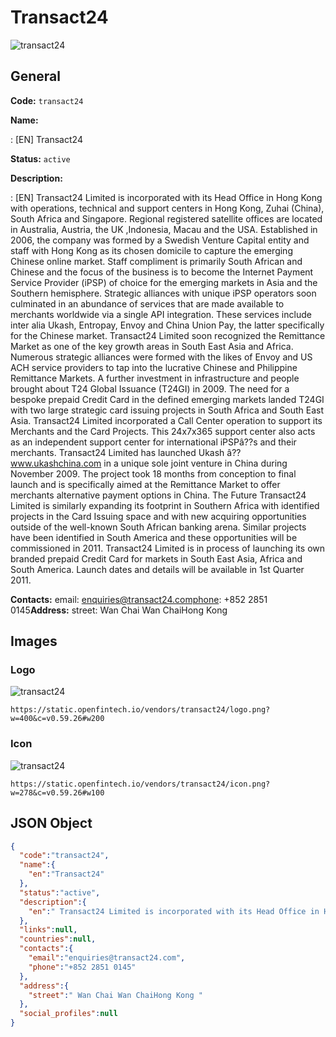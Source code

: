 
# Transact24 
![transact24](https://static.openfintech.io/vendors/transact24/logo.png?w=400&c=v0.59.26#w200)  

## General 
 
**Code:** `transact24` 
 
**Name:** 
 
:	[EN] Transact24 
 
**Status:** `active` 
 
**Description:** 
 
: [EN]  Transact24 Limited is incorporated with its Head Office in Hong Kong with operations, technical and support centers in Hong Kong, Zuhai (China), South Africa and Singapore. Regional registered satellite offices are located in Australia, Austria, the UK ,Indonesia, Macau and the USA. Established in 2006, the company was formed by a Swedish Venture Capital entity and staff with Hong Kong as its chosen domicile to capture the emerging Chinese online market. Staff compliment is primarily South African and Chinese and the focus of the business is to become the Internet Payment Service Provider (iPSP) of choice for the emerging markets in Asia and the Southern hemisphere. Strategic alliances with unique iPSP operators soon culminated in an abundance of services that are made available to merchants worldwide via a single API integration. These services include inter alia Ukash, Entropay, Envoy and China Union Pay, the latter specifically for the Chinese market. Transact24 Limited soon recognized the Remittance Market as one of the key growth areas in South East Asia and Africa. Numerous strategic alliances were formed with the likes of Envoy and US ACH service providers to tap into the lucrative Chinese and Philippine Remittance Markets. A further investment in infrastructure and people brought about T24 Global Issuance (T24GI) in 2009. The need for a bespoke prepaid Credit Card in the defined emerging markets landed T24GI with two large strategic card issuing projects in South Africa and South East Asia. Transact24 Limited incorporated a Call Center operation to support its Merchants and the Card Projects. This 24x7x365 support center also acts as an independent support center for international iPSPâ??s and their merchants. Transact24 Limited has launched Ukash â?? www.ukashchina.com in a unique sole joint venture in China during November 2009. The project took 18 months from conception to final launch and is specifically aimed at the Remittance Market to offer merchants alternative payment options in China. The Future Transact24 Limited is similarly expanding its footprint in Southern Africa with identified projects in the Card Issuing space and with new acquiring opportunities outside of the well-known South African banking arena. Similar projects have been identified in South America and these opportunities will be commissioned in 2011. Transact24 Limited is in process of launching its own branded prepaid Credit Card for markets in South East Asia, Africa and South America. Launch dates and details will be available in 1st Quarter 2011.  
 
**Contacts:** 
email: enquiries@transact24.comphone: +852 2851 0145**Address:** 
street:  Wan Chai Wan ChaiHong Kong  

## Images 

### Logo 
 
![transact24](https://static.openfintech.io/vendors/transact24/logo.png?w=400&c=v0.59.26#w200)  

```
https://static.openfintech.io/vendors/transact24/logo.png?w=400&c=v0.59.26#w200
```  

### Icon 
 
![transact24](https://static.openfintech.io/vendors/transact24/icon.png?w=278&c=v0.59.26#w100)  

```
https://static.openfintech.io/vendors/transact24/icon.png?w=278&c=v0.59.26#w100
```  

## JSON Object 

```json
{
  "code":"transact24",
  "name":{
    "en":"Transact24"
  },
  "status":"active",
  "description":{
    "en":" Transact24 Limited is incorporated with its Head Office in Hong Kong with operations, technical and support centers in Hong Kong, Zuhai (China), South Africa and Singapore. Regional registered satellite offices are located in Australia, Austria, the UK ,Indonesia, Macau and the USA. Established in 2006, the company was formed by a Swedish Venture Capital entity and staff with Hong Kong as its chosen domicile to capture the emerging Chinese online market. Staff compliment is primarily South African and Chinese and the focus of the business is to become the Internet Payment Service Provider (iPSP) of choice for the emerging markets in Asia and the Southern hemisphere. Strategic alliances with unique iPSP operators soon culminated in an abundance of services that are made available to merchants worldwide via a single API integration. These services include inter alia Ukash, Entropay, Envoy and China Union Pay, the latter specifically for the Chinese market. Transact24 Limited soon recognized the Remittance Market as one of the key growth areas in South East Asia and Africa. Numerous strategic alliances were formed with the likes of Envoy and US ACH service providers to tap into the lucrative Chinese and Philippine Remittance Markets. A further investment in infrastructure and people brought about T24 Global Issuance (T24GI) in 2009. The need for a bespoke prepaid Credit Card in the defined emerging markets landed T24GI with two large strategic card issuing projects in South Africa and South East Asia. Transact24 Limited incorporated a Call Center operation to support its Merchants and the Card Projects. This 24x7x365 support center also acts as an independent support center for international iPSP\u00e2??s and their merchants. Transact24 Limited has launched Ukash \u00e2?? www.ukashchina.com in a unique sole joint venture in China during November 2009. The project took 18 months from conception to final launch and is specifically aimed at the Remittance Market to offer merchants alternative payment options in China. The Future Transact24 Limited is similarly expanding its footprint in Southern Africa with identified projects in the Card Issuing space and with new acquiring opportunities outside of the well-known South African banking arena. Similar projects have been identified in South America and these opportunities will be commissioned in 2011. Transact24 Limited is in process of launching its own branded prepaid Credit Card for markets in South East Asia, Africa and South America. Launch dates and details will be available in 1st Quarter 2011. "
  },
  "links":null,
  "countries":null,
  "contacts":{
    "email":"enquiries@transact24.com",
    "phone":"+852 2851 0145"
  },
  "address":{
    "street":" Wan Chai Wan ChaiHong Kong "
  },
  "social_profiles":null
}
```  
